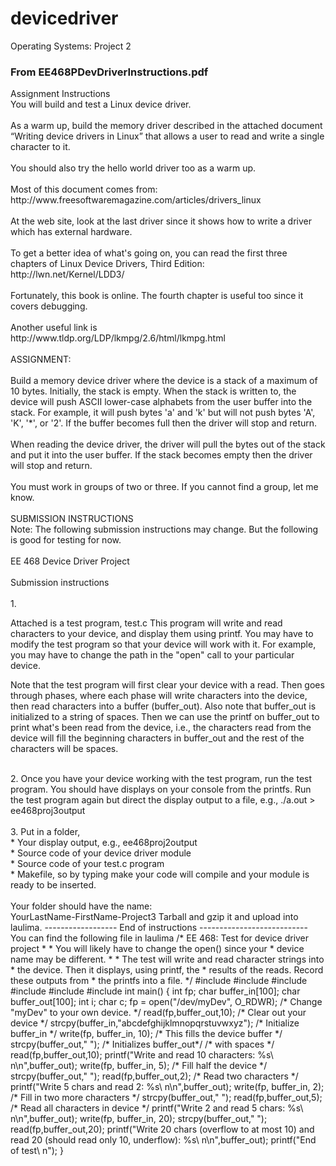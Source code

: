 # devicedriver
Operating Systems: Project 2
<h3>From EE468PDevDriverInstructions.pdf</h3>
Assignment Instructions<br>
You will build and test a Linux device driver.<br>
<br>
As a warm up, build the memory driver described in the attached document “Writing device drivers in Linux” that 
allows a user to read and write a single character to it.<br>
<br>
You should also try the hello world driver too as a warm up.<br>
<br>
Most of this document comes from:  http://www.freesoftwaremagazine.com/articles/drivers_linux <br>
<br>
At the web site, look at the last driver since it shows how to write a driver which has external hardware.<br>
<br>
To get a better idea of what's going on, you can read the first three chapters of Linux Device Drivers, Third Edition:<br>
http://lwn.net/Kernel/LDD3/<br>
<br>
Fortunately, this book is online. The fourth chapter is useful too since it covers debugging.<br>
<br>
Another useful link is<br>
http://www.tldp.org/LDP/lkmpg/2.6/html/lkmpg.html<br>
<br>
ASSIGNMENT:<br>
<br>
Build a memory device driver where the device is a stack of a maximum of 10 bytes.  Initially, the stack is empty.  When the stack is written to, the device will push ASCII lower-case alphabets from the user buffer into the stack.  For example, it will push bytes 'a' and 'k' but will not push bytes 'A', 'K', '*', or '2'. If the buffer becomes full then the driver will stop and return. <br>
<br>
When reading the device driver, the driver will pull the bytes out of the stack and put it into the user buffer.  If the stack becomes empty then the driver will stop and return.<br>
<br>
You must work in groups of two or three.  If you cannot find a group, let me know.<br>
<br>
SUBMISSION INSTRUCTIONS<br>
Note:  The following submission instructions may change.  But the following is good for testing for now.<br>
<br>
EE 468 Device Driver Project <br>
<br>
Submission instructions <br>
<br>
1.  <p>Attached is a test program, test.c 
    This program will write and read characters to your 
    device, and display them using printf.  You may 
    have to modify the test program so that your device 
    will work with it.  For example, you may have to 
    change the path in the "open" call to your particular 
    device. </p>
    <p>Note that the test program will first clear your device 
    with a read.  Then goes through phases, where each 
    phase will write characters into the device, then 
    read characters into a buffer (buffer_out).  Also note 
    that buffer_out is initialized to a string of spaces. 
    Then we can use the printf on buffer_out to print what's 
    been read from the device, i.e., the characters read 
    from the device will fill the beginning characters in 
    buffer_out and the rest of the characters will be spaces.</p>
    <br> 
2.  Once you have your device working with the test 
    program, run the test program.  You should have displays 
    on your console from the printfs.  Run the test 
    program again but direct the display output to a file, e.g., 
    ./a.out > ee468proj3output <br>
    <br>
3.  Put in a folder,  <br>
    *  Your display output, e.g., ee468proj2output <br>
    *  Source code of your device driver module <br>
    *  Source code of your test.c program <br>
    *  Makefile, so by typing make your code will compile and your module is ready to be inserted. <br>
    <br>
    Your folder should have the name:  <br>
YourLastName-FirstName-Project3 
    Tarball and gzip it and upload into laulima. 
------------------ 
End of instructions --------------------------- 
You can find the following file in laulima
/* EE 468:  Test for device driver project 
 * 
 * You will likely have to change the open() since your 
 * device name may be different. 
 * 
 * The test will write and read character strings into 
 * the device.  Then it displays, using printf, the 
 * results of the reads.  Record these outputs from 
 * the printfs into a file. 
 */ 
#include <stdio.h> 
#include <fcntl.h> 
#include <sys/stat.h> 
#include <assert.h> 
#include <unistd.h> 
#include <string.h> 
int main() 
{ 
int fp; 
char buffer_in[100]; 
char buffer_out[100]; 
int i; 
char c; 
fp = open("/dev/myDev", O_RDWR); /* Change "myDev" to your own device. */ 
read(fp,buffer_out,10); /* Clear out your device */   
strcpy(buffer_in,"abcdefghijklmnopqrstuvwxyz"); /* Initialize buffer_in */ 
write(fp, buffer_in, 10); /* This fills the device buffer */ 
strcpy(buffer_out,"                           ");  /* Initializes buffer_out*/ 
                                     /* with spaces */ 
read(fp,buffer_out,10);   
printf("Write and read 10 characters:  %s\
n\n",buffer_out); 
write(fp, buffer_in, 5); /* Fill half the device */  
strcpy(buffer_out,"                           "); 
read(fp,buffer_out,2);   /* Read two characters */ 
printf("Write 5 chars and read 2:  %s\
n\n",buffer_out); 
write(fp, buffer_in, 2); /* Fill in two more characters */ 
strcpy(buffer_out,"                           "); 
read(fp,buffer_out,5);   /* Read all characters in device  */ 
printf("Write 2 and read 5 chars:  
%s\  n\n",buffer_out); 
write(fp, buffer_in, 20);  
strcpy(buffer_out,"                           "); 
read(fp,buffer_out,20);    
printf("Write 20 chars (overflow to at most 10) and read 20 (should read only 10, 
underflow):  %s\
n\n",buffer_out); 
printf("End 
of test\
n"); 
} 
